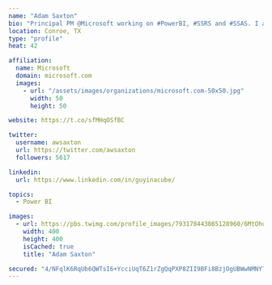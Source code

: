 ```yaml
---
name: "Adam Saxton"
bio: "Principal PM @Microsoft working on #PowerBI, #SSRS and #SSAS. I also go by @GuyInACube"
location: Conroe, TX
type: "profile"
heat: 42

affiliation:
  name: Microsoft
  domain: microsoft.com
  images:
    - url: "/assets/images/organizations/microsoft.com-50x50.jpg"
      width: 50
      height: 50

website: https://t.co/sfMHqOSfBC

twitter:
  username: awsaxton
  url: https://twitter.com/awsaxton
  followers: 5617

linkedin:
  url: https://www.linkedin.com/in/guyinacube/

topics:
  - Power BI

images:
  - url: https://pbs.twimg.com/profile_images/793178443865128960/6MtOhub__400x400.jpg
    width: 400
    height: 400
    isCached: true
    title: "Adam Saxton"

secured: "4/NFqlK6RqUb6QWTsI6+YcciUqT6Z1rZgQqPXP8ZII9BFi8BzjOgUBWwNMNYTkBceb7jsCXFwOUowWF0RJT4AhS1/Yh58U1t9hvigv00ztD5ZSQ4Prz/0d7iUb5kpDnr+XiZIBKUMjlV7MOw6V72asPXQt9B3P5fH0Dh4jjgJXr8LoWApLw7xAxn9g3sZB2d70mJ1bWQ+MVoCAfO15/ussGK3KNkuvPUZpaEKWgLsVp4hA7IQPO8zfLTTtXd5ojA62+5nnWTt/nBDnRvANMHgJJw5V4kMbBgNVdiyqx6k5lihc9HccLMyL2/CxEHaDMQ6s8rmaAxTs8ES/PEe/8pG+rTRsU1WwVkzk34mGGYtAm4fjgDNnh6veMiox55CY2BTZq7nnNmw0Q2qcTfAeP2IgH2Qg3IjDEaYJIIvb4loe4=;5mHH090TjvjllAxA+htyNA=="
---
```


